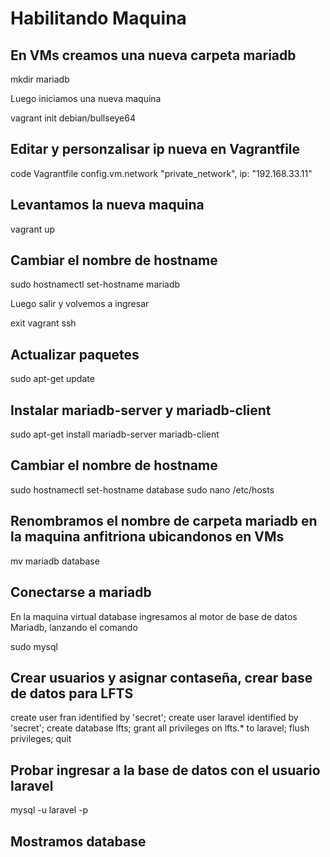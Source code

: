 # Habilitando Maquina

## En VMs creamos una nueva carpeta mariadb

mkdir mariadb

Luego iniciamos una nueva maquina 

vagrant init debian/bullseye64

## Editar  y personzalisar ip nueva en Vagrantfile

code Vagrantfile
config.vm.network "private_network", ip: "192.168.33.11"

## Levantamos la nueva maquina
 vagrant up

## Cambiar el nombre de hostname

sudo hostnamectl set-hostname mariadb

Luego salir y volvemos a ingresar

exit 
vagrant ssh

## Actualizar paquetes
sudo apt-get update

## Instalar mariadb-server y mariadb-client

sudo apt-get install mariadb-server mariadb-client

## Cambiar el nombre de hostname

sudo hostnamectl set-hostname database
sudo nano /etc/hosts

## Renombramos el nombre de carpeta mariadb en la maquina anfitriona ubicandonos en VMs

mv mariadb database

## Conectarse a mariadb
En la maquina virtual database ingresamos al motor de base de datos Mariadb, lanzando el comando

sudo mysql

## Crear usuarios y asignar contaseña, crear base de datos para LFTS

create user fran identified by 'secret';
create user laravel identified by 'secret';
create database lfts;
grant all privileges on lfts.* to laravel;
flush privileges;
quit

## Probar ingresar a la base de datos con el usuario laravel

 mysql -u laravel -p

## Mostramos database
